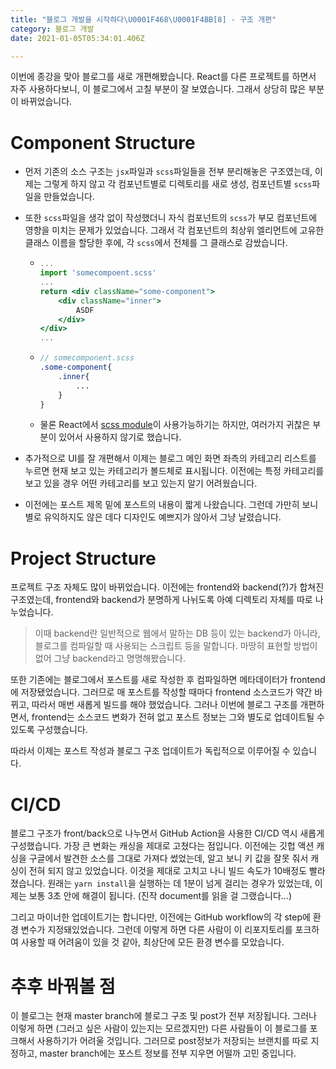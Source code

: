 ```yaml
---
title: "블로그 개발을 시작하다\U0001F468‍\U0001F4BB[8] - 구조 개편"
category: 블로그 개발
date: 2021-01-05T05:34:01.406Z

---
```


이번에 종강을 맞아 블로그를 새로 개편해봤습니다. React를 다른 프로젝트를 하면서 자주 사용하다보니, 이 블로그에서 고칠 부분이 잘 보였습니다. 그래서 상당히 많은 부분이 바뀌었습니다.

# Component Structure

- 먼저 기존의 소스 구조는 `jsx`파일과 `scss`파일들을 전부 분리해놓은 구조였는데, 이제는 그렇게 하지 않고 각 컴포넌트별로 디렉토리를 새로 생성, 컴포넌트별 `scss`파일을 만들었습니다.

- 또한 `scss`파일을 생각 없이 작성했더니 자식 컴포넌트의 `scss`가 부모 컴포넌트에 영향을 미치는 문제가 있었습니다. 그래서 각 컴포넌트의 최상위 엘리먼트에 고유한 클래스 이름을 할당한 후에, 각 `scss`에서 전체를 그 클래스로 감쌌습니다.

  - ```jsx
    ...
    import 'somecompoent.scss'
    ...
    return <div className="some-component">
    	<div className="inner">
            ASDF
        </div>
    </div>
    ...
    ```

  - ```scss
    // somecomponent.scss 
    .some-component{
        .inner{
            ...
        }
    }
    ```

  - 물론 React에서 [scss module](https://create-react-app.dev/docs/adding-a-css-modules-stylesheet/)이 사용가능하기는 하지만, 여러가지 귀찮은 부분이 있어서 사용하지 않기로 했습니다.
  
- 추가적으로 UI를 잘 개편해서 이제는 블로그 메인 화면 좌측의 카테고리 리스트를 누르면 현재 보고 있는 카테고리가 볼드체로 표시됩니다. 이전에는 특정 카테고리를 보고 있을 경우 어떤 카테고리를 보고 있는지 알기 어려웠습니다.

- 이전에는 포스트 제목 밑에 포스트의 내용이 짧게 나왔습니다. 그런데 가만히 보니 별로 유익하지도 않은 데다 디자인도 예쁘지가 않아서 그냥 날렸습니다.

# Project Structure

프로젝트 구조 자체도 많이 바뀌었습니다. 이전에는 frontend와 backend(?)가 합쳐진 구조였는데, frontend와 backend가 분명하게 나뉘도록 아예 디렉토리 자체를 따로 나누었습니다.

>  이때 backend란 일반적으로 웹에서 말하는 DB 등이 있는 backend가 아니라, 블로그를 컴파일할 때 사용되는 스크립트 등을 말합니다. 마땅히 표현할 방법이 없어 그냥 backend라고 명명해봤습니다.

 또한 기존에는 블로그에서 포스트를 새로 작성한 후 컴파일하면 메타데이터가 frontend에 저장됐었습니다. 그러므로 매 포스트를 작성할 때마다 frontend 소스코드가 약간 바뀌고, 따라서 매번 새롭게 빌드를 해야 했었습니다. 그러나 이번에 블로그 구조를 개편하면서, frontend는 소스코드 변화가 전혀 없고 포스트 정보는 그와 별도로 업데이트될 수 있도록 구성했습니다.

따라서 이제는 포스트 작성과 블로그 구조 업데이트가 독립적으로 이루어질 수 있습니다.

# CI/CD

블로그 구조가 front/back으로 나누면서 GitHub Action을 사용한 CI/CD 역시 새롭게 구성했습니다. 가장 큰 변화는 캐싱을 제대로 고쳤다는 점입니다. 이전에는 깃헙 액션 캐싱을 구글에서 발견한 소스를 그대로 가져다 썼었는데, 알고 보니 키 값을 잘못 줘서 캐싱이 전혀 되지 않고 있었습니다. 이것을 제대로 고치고 나니 빌드 속도가 10배정도 빨라졌습니다. 원래는 `yarn install`을 실행하는 데 1분이 넘게 걸리는 경우가 있었는데, 이제는 보통 3초 안에 해결이 됩니다. (진작 document를 읽을 걸 그랬습니다...)

그리고 마이너한 업데이트기는 합니다만, 이전에는 GitHub workflow의 각 step에 환경 변수가 지정돼있었습니다. 그런데 이렇게 하면 다른 사람이 이 리포지토리를 포크하여 사용할 때 어려움이 있을 것 같아, 최상단에 모든 환경 변수를 모았습니다.

# 추후 바꿔볼 점

이 블로그는 현재 master branch에 블로그 구조 및 post가 전부 저장됩니다. 그러나 이렇게 하면 (그러고 싶은 사람이 있는지는 모르겠지만) 다른 사람들이 이 블로그를 포크해서 사용하기가 어려울 것입니다. 그러므로 post정보가 저장되는 브랜치를 따로 지정하고, master branch에는 포스트 정보를 전부 지우면 어떨까 고민 중입니다.

